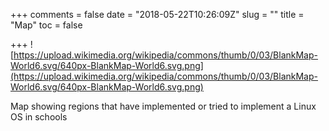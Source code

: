 +++
comments = false
date = "2018-05-22T10:26:09Z"
slug = ""
title = "Map"
toc = false

+++
![https://upload.wikimedia.org/wikipedia/commons/thumb/0/03/BlankMap-World6.svg/640px-BlankMap-World6.svg.png](https://upload.wikimedia.org/wikipedia/commons/thumb/0/03/BlankMap-World6.svg/640px-BlankMap-World6.svg.png)

Map showing regions that have implemented or tried to implement a Linux OS in schools